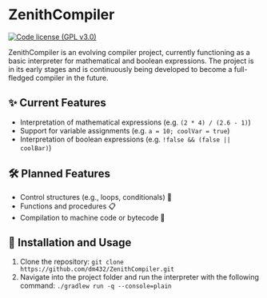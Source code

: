# ZenithCompiler

[![Code license (GPL v3.0)](https://img.shields.io/badge/code%20license-GPL%20v3.0-green.svg?style=flat-square)](https://github.com/dm432/ZenithCompiler/blob/master/LICENSE)

ZenithCompiler is an evolving compiler project, currently functioning as a basic interpreter for mathematical and boolean expressions. The project is in its early stages and is continuously being developed to become a full-fledged compiler in the future.

## ✨ Current Features
- Interpretation of mathematical expressions (e.g. `(2 * 4) / (2.6 - 1)`)
- Support for variable assignments (e.g. `a = 10; coolVar = true`)
- Interpretation of boolean expressions (e.g. `!false && (false || coolBar)`)

## 🛠 Planned Features
- Control structures (e.g., loops, conditionals) 🔁
- Functions and procedures 📋
- Compilation to machine code or bytecode 💽

## 🔧 Installation and Usage

1. Clone the repository: `git clone https://github.com/dm432/ZenithCompiler.git`
2. Navigate into the project folder and run the interpreter with the following command: `./gradlew run -q --console=plain`

